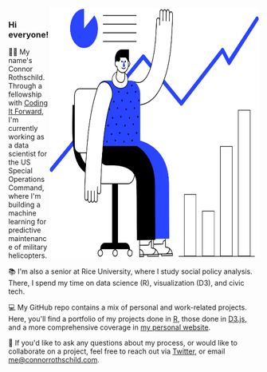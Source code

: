 <img align="right" src="illustration.png" alt="Illustration of me looking at some stats and graphs!" width=421.5px height=500px/>

### Hi everyone!

👋🏼 My name's Connor Rothschild. Through a fellowship with [Coding It Forward](https://www.codingitforward.com/), I'm currently working as a data scientist for the US Special Operations Command, where I'm building a machine learning for predictive maintenance of military helicopters.  

📚 I'm also a senior at Rice University, where I study social policy analysis. There, I spend my time on data science (R), visualization (D3), and civic tech.

💻 My GitHub repo contains a mix of personal and work-related projects. Here, you'll find a portfolio of my projects done in [R](https://github.com/connorrothschild/R), those done in [D3.js](https://github.com/connorrothschild/D3.js), and a more comprehensive coverage in [my personal website](https://github.com/connorrothschild/connorrothschild.com). 

📩 If you'd like to ask any questions about my process, or would like to collaborate on a project, feel free to reach out via [Twitter](https://twitter.com/CL_Rothschild), or email [me@connorrothschild.com](mailto:me@connorrothschild.com).
